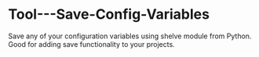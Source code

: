 # Tool---Save-Config-Variables
Save any of your configuration variables using shelve module from Python. Good for adding save functionality to your projects.
